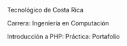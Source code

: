 Tecnológico de Costa Rica

Carrera: Ingeniería en Computación

Introducción a PHP: Práctica: Portafolio
